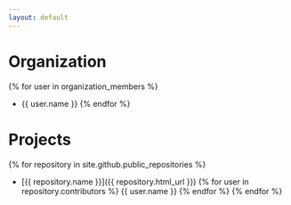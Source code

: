 ```yaml
---
layout: default
---
```


# Organization
{% for user in organization_members %}
  * {{ user.name }}
{% endfor %}

# Projects
{% for repository in site.github.public_repositories %}
  * [{{ repository.name }}]({{ repository.html_url }})
  {% for user in repository.contributors %}
    {{ user.name }}
  {% endfor %}
{% endfor %}
